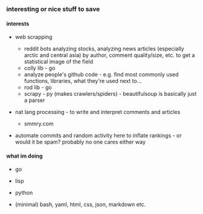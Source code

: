 ### interesting or nice stuff to save


#### interests

- web scrapping
  - reddit bots analyzing stocks, analyzing news articles (especially arctic and central asia) by author, comment quality/size, etc. to get a statistical image of the field
  - colly lib - go
  - analyze people's github code - e.g. find most commonly used functions, libraries, what they're used next to...
  - rod lib - go
  - scrapy - py (makes crawlers/spiders) - beautifulsoup is basically just a parser

- nat lang processing - to write and interpret comments and articles
  - smmry.com
- automate commits and random activity here to inflate rankings - or would it be spam? probably no one cares either way

#### what im doing

- go

- lisp

- python

- (minimal) bash, yaml, html, css, json, markdown etc.
